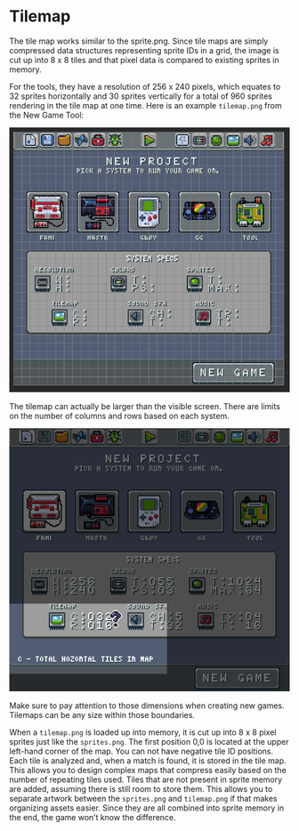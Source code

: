 # Tilemap

The tile map works similar to the sprite.png. Since tile maps are simply compressed data structures representing sprite IDs in a grid, the image is cut up into 8 x 8 tiles and that pixel data is compared to existing sprites in memory. 

For the tools, they have a resolution of 256 x 240 pixels, which equates to 32 sprites horizontally and 30 sprites vertically for a total of 960 sprites rendering in the tile map at one time. Here is an example `tilemap.png` from the New Game Tool:

![image alt text](images/ParsingTilemapData_image_0.png)

The tilemap can actually be larger than the visible screen. There are limits on the number of columns and rows based on each system.

![image alt text](images/ParsingTilemapData_image_1.png)

Make sure to pay attention to those dimensions when creating new games. Tilemaps can be any size within those boundaries. 

When a `tilemap.png` is loaded up into memory, it is cut up into 8 x 8 pixel sprites just like the `sprites.png`. The first position 0,0 is located at the upper left-hand corner of the map. You can not have negative tile ID positions. Each tile is analyzed and, when a match is found, it is stored in the tile map. This allows you to design complex maps that compress easily based on the number of repeating tiles used. Tiles that are not present in sprite memory are added, assuming there is still room to store them. This allows you to separate artwork between the `sprites.png` and `tilemap.png` if that makes organizing assets easier. Since they are all combined into sprite memory in the end, the game won’t know the difference.


